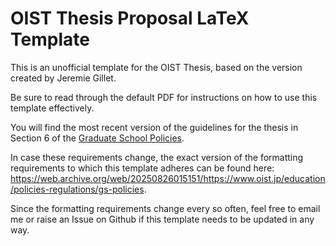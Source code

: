 # OIST Thesis Proposal LaTeX Template

This is an unofficial template for the OIST Thesis, based on the
version created by Jeremie Gillet.

Be sure to read through the default PDF for instructions on how to use
this template effectively.

You will find the most recent version of the guidelines for the thesis
in Section 6 of the [Graduate School Policies](https://www.oist.jp/education/policies-regulations/gs-policies).

In case these requirements change, the exact version of the formatting
requirements to which this template adheres can be found here:
https://web.archive.org/web/20250826015151/https://www.oist.jp/education/policies-regulations/gs-policies.

Since the formatting requirements change every so often, feel free to email
me or raise an Issue on Github if this template needs to be updated in any way.
